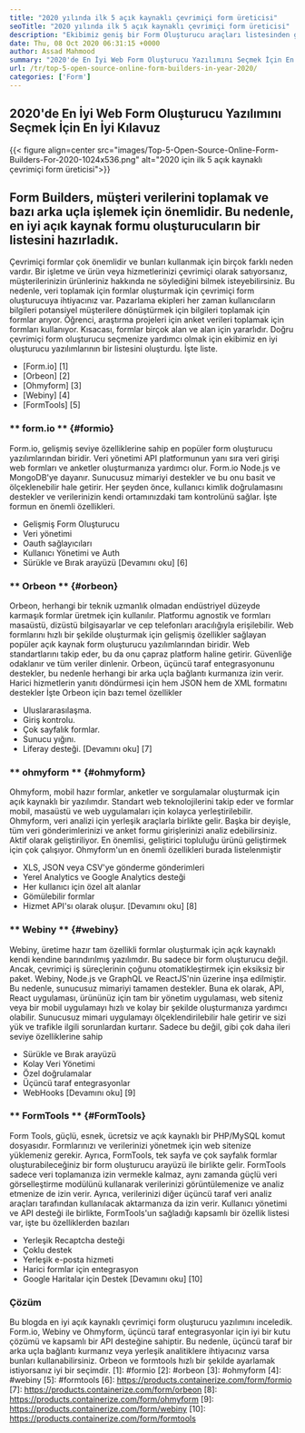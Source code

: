 ```yaml
---
title: "2020 yılında ilk 5 açık kaynaklı çevrimiçi form üreticisi" 
seoTitle: "2020 yılında ilk 5 açık kaynaklı çevrimiçi form üreticisi" 
description: "Ekibimiz geniş bir Form Oluşturucu araçları listesinden geçti ve sizin için en iyi çevrimiçi form oluşturucu yazılımlarından bazılarını kısa listeledik." 
date: Thu, 08 Oct 2020 06:31:15 +0000
author: Assad Mahmood
summary: "2020'de En İyi Web Form Oluşturucu Yazılımını Seçmek İçin En İyi Kılavuz" 
url: /tr/top-5-open-source-online-form-builders-in-year-2020/
categories: ['Form']
---
```


## 2020'de En İyi Web Form Oluşturucu Yazılımını Seçmek İçin En İyi Kılavuz

{{< figure align=center src="images/Top-5-Open-Source-Online-Form-Builders-For-2020-1024x536.png" alt="2020 için ilk 5 açık kaynaklı çevrimiçi form üreticisi">}}


## Form Builders, müşteri verilerini toplamak ve bazı arka uçla işlemek için önemlidir. Bu nedenle, en iyi açık kaynak formu oluşturucuların bir listesini hazırladık.
Çevrimiçi formlar çok önemlidir ve bunları kullanmak için birçok farklı neden vardır. Bir işletme ve ürün veya hizmetlerinizi çevrimiçi olarak satıyorsanız, müşterilerinizin ürünleriniz hakkında ne söylediğini bilmek isteyebilirsiniz. Bu nedenle, veri toplamak için formlar oluşturmak için çevrimiçi form oluşturucuya ihtiyacınız var.
Pazarlama ekipleri her zaman kullanıcıların bilgileri potansiyel müşterilere dönüştürmek için bilgileri toplamak için formlar arıyor. Öğrenci, araştırma projeleri için anket verileri toplamak için formları kullanıyor. Kısacası, formlar birçok alan ve alan için yararlıdır.
Doğru çevrimiçi form oluşturucu seçmenize yardımcı olmak için ekibimiz en iyi oluşturucu yazılımlarının bir listesini oluşturdu. İşte liste.
  * [Form.io] [1]
  * [Orbeon] [2]
  * [Ohmyform] [3]
  * [Webiny] [4]
  * [FormTools] [5]

### ** form.io ** {#formio}
Form.io, gelişmiş seviye özelliklerine sahip en popüler form oluşturucu yazılımlarından biridir. Veri yönetimi API platformunun yanı sıra veri girişi web formları ve anketler oluşturmanıza yardımcı olur.
Form.io Node.js ve MongoDB'ye dayanır. Sunucusuz mimariyi destekler ve bu onu basit ve ölçeklenebilir hale getirir. Her şeyden önce, kullanıcı kimlik doğrulamasını destekler ve verilerinizin kendi ortamınızdaki tam kontrolünü sağlar.
İşte formun en önemli özellikleri.
  * Gelişmiş Form Oluşturucu
  * Veri yönetimi
  * Oauth sağlayıcıları
  * Kullanıcı Yönetimi ve Auth
  * Sürükle ve Bırak arayüzü
    [Devamını oku] [6]

### ** Orbeon ** {#orbeon}
Orbeon, herhangi bir teknik uzmanlık olmadan endüstriyel düzeyde karmaşık formlar üretmek için kullanılır. Platformu agnostik ve formları masaüstü, dizüstü bilgisayarlar ve cep telefonları aracılığıyla erişilebilir.
Web formlarını hızlı bir şekilde oluşturmak için gelişmiş özellikler sağlayan popüler açık kaynak form oluşturucu yazılımlarından biridir. Web standartlarını takip eder, bu da onu çapraz platform haline getirir. Güvenliğe odaklanır ve tüm veriler dinlenir.
Orbeon, üçüncü taraf entegrasyonunu destekler, bu nedenle herhangi bir arka uçla bağlantı kurmanıza izin verir. Harici hizmetlerin yanıtı döndürmesi için hem JSON hem de XML formatını destekler
İşte Orbeon için bazı temel özellikler
  * Uluslararasılaşma.
  * Giriş kontrolu.
  * Çok sayfalık formlar.
  * Sunucu yığını.
  * Liferay desteği.
    [Devamını oku] [7]

### ** ohmyform ** {#ohmyform}
Ohmyform, mobil hazır formlar, anketler ve sorgulamalar oluşturmak için açık kaynaklı bir yazılımdır. Standart web teknolojilerini takip eder ve formlar mobil, masaüstü ve web uygulamaları için kolayca yerleştirilebilir.
Ohmyform, veri analizi için yerleşik araçlarla birlikte gelir. Başka bir deyişle, tüm veri gönderimlerinizi ve anket formu girişlerinizi analiz edebilirsiniz. Aktif olarak geliştiriliyor. En önemlisi, geliştirici topluluğu ürünü geliştirmek için çok çalışıyor.
Ohmyform'un en önemli özellikleri burada listelenmiştir
  * XLS, JSON veya CSV'ye gönderme gönderimleri
  * Yerel Analytics ve Google Analytics desteği
  * Her kullanıcı için özel alt alanlar
  * Gömülebilir formlar
  * Hizmet API'sı olarak oluşur.
    [Devamını oku] [8]

### ** Webiny ** {#webiny}
Webiny, üretime hazır tam özellikli formlar oluşturmak için açık kaynaklı kendi kendine barındırılmış yazılımdır. Bu sadece bir form oluşturucu değil. Ancak, çevrimiçi iş süreçlerinin çoğunu otomatikleştirmek için eksiksiz bir paket.
Webiny, Node.js ve GraphQL ve ReactJS'nin üzerine inşa edilmiştir. Bu nedenle, sunucusuz mimariyi tamamen destekler. Buna ek olarak, API, React uygulaması, ürününüz için tam bir yönetim uygulaması, web siteniz veya bir mobil uygulamayı hızlı ve kolay bir şekilde oluşturmanıza yardımcı olabilir.
Sunucusuz mimari uygulamayı ölçeklendirilebilir hale getirir ve sizi yük ve trafikle ilgili sorunlardan kurtarır. Sadece bu değil, gibi çok daha ileri seviye özelliklerine sahip
  * Sürükle ve Bırak arayüzü
  * Kolay Veri Yönetimi
  * Özel doğrulamalar
  * Üçüncü taraf entegrasyonlar
  * WebHooks
    [Devamını oku] [9]

### ** FormTools ** {#FormTools}
Form Tools, güçlü, esnek, ücretsiz ve açık kaynaklı bir PHP/MySQL komut dosyasıdır. Formlarınızı ve verilerinizi yönetmek için web sitenize yüklemeniz gerekir. Ayrıca, FormTools, tek sayfa ve çok sayfalık formlar oluşturabileceğiniz bir form oluşturucu arayüzü ile birlikte gelir.
FormTools sadece veri toplamanıza izin vermekle kalmaz, aynı zamanda güçlü veri görselleştirme modülünü kullanarak verilerinizi görüntülemenize ve analiz etmenize de izin verir. Ayrıca, verilerinizi diğer üçüncü taraf veri analiz araçları tarafından kullanılacak aktarmanıza da izin verir.
Kullanıcı yönetimi ve API desteği ile birlikte, FormTools'un sağladığı kapsamlı bir özellik listesi var, işte bu özelliklerden bazıları
  * Yerleşik Recaptcha desteği
  * Çoklu destek
  * Yerleşik e-posta hizmeti
  * Harici formlar için entegrasyon
  * Google Haritalar için Destek
    [Devamını oku] [10]

### Çözüm
Bu blogda en iyi açık kaynaklı çevrimiçi form oluşturucu yazılımını inceledik. Form.io, Webiny ve Ohmyform, üçüncü taraf entegrasyonlar için iyi bir kutu çözümü ve kapsamlı bir API desteğine sahiptir. Bu nedenle, üçüncü taraf bir arka uçla bağlantı kurmanız veya yerleşik analitiklere ihtiyacınız varsa bunları kullanabilirsiniz. Orbeon ve formtools hızlı bir şekilde ayarlamak istiyorsanız iyi bir seçimdir.
[1]: #formio
[2]: #orbeon
[3]: #ohmyform
[4]: #webiny
[5]: #formtools
[6]: https://products.containerize.com/form/formio
[7]: https://products.containerize.com/form/orbeon
[8]: https://products.containerize.com/form/ohmyform
[9]: https://products.containerize.com/form/webiny
[10]: https://products.containerize.com/form/formtools
